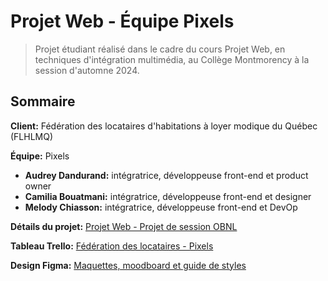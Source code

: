 # Projet Web - Équipe Pixels

> Projet étudiant réalisé dans le cadre du cours Projet Web, en techniques d'intégration multimédia, au Collège Montmorency à la session d'automne 2024.

## Sommaire

**Client:** Fédération des locataires d'habitations à loyer modique du Québec (FLHLMQ)

**Équipe:** Pixels
- **Audrey Dandurand:** intégratrice, développeuse front-end et product owner
- **Camilia Bouatmani:** intégratrice, développeuse front-end et designer
- **Melody Chiasson:** intégratrice, développeuse front-end et DevOp

**Détails du projet:** [Projet Web - Projet de session OBNL](https://tim-montmorency.com/timdoc/582-518MO/projet/)

**Tableau Trello:** [Fédération des locataires - Pixels](https://trello.com/b/ZLXD2J0r/federation-des-locataires-pixels)

**Design Figma:** [Maquettes, moodboard et guide de styles](https://www.figma.com/design/smTjeKb41EfbTsTJKIttFV/Design-OBNL?node-id=15-2&t=9CHDU19QOjXOFN8C-1)
